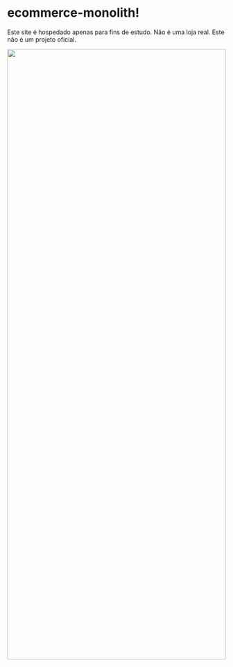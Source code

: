 # ecommerce-monolith!


Este site é hospedado apenas para fins de estudo. Não é uma loja real. Este não é um projeto oficial.

<kbd>
  <img src="https://user-images.githubusercontent.com/65728166/158062079-19443dc4-abac-4d4f-b631-e476f1de283b.png" width="100%" height="60%">
</kbd>
